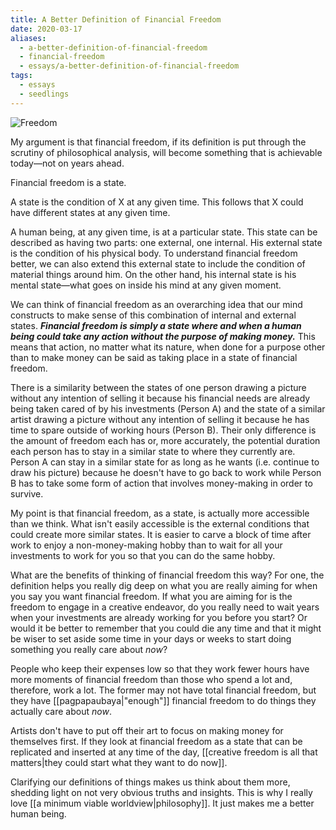 ```yaml
---
title: A Better Definition of Financial Freedom
date: 2020-03-17
aliases:
  - a-better-definition-of-financial-freedom
  - financial-freedom
  - essays/a-better-definition-of-financial-freedom
tags:
  - essays
  - seedlings
---
```

![Freedom](freedom.jpg)

My argument is that financial freedom, if its definition is put through the scrutiny of philosophical analysis, will become something that is achievable today⁠—not on years ahead.

Financial freedom is a state.

A state is the condition of X at any given time. This follows that X could have different states at any given time.

A human being, at any given time, is at a particular state. This state can be described as having two parts: one external, one internal. His external state is the condition of his physical body. To understand financial freedom better, we can also extend this external state to include the condition of material things around him. On the other hand, his internal state is his mental state⁠—what goes on inside his mind at any given moment.

We can think of financial freedom as an overarching idea that our mind constructs to make sense of this combination of internal and external states. _**Financial freedom is simply a state where and when a human being could take any action without the purpose of making money.**_ This means that action, no matter what its nature, when done for a purpose other than to make money can be said as taking place in a state of financial freedom.

There is a similarity between the states of one person drawing a picture without any intention of selling it because his financial needs are already being taken cared of by his investments (Person A) and the state of a similar artist drawing a picture without any intention of selling it because he has time to spare outside of working hours (Person B). Their only difference is the amount of freedom each has or, more accurately, the potential duration each person has to stay in a similar state to where they currently are. Person A can stay in a similar state for as long as he wants (i.e. continue to draw his picture) because he doesn't have to go back to work while Person B has to take some form of action that involves money-making in order to survive.

My point is that financial freedom, as a state, is actually more accessible than we think. What isn't easily accessible is the external conditions that could create more similar states. It is easier to carve a block of time after work to enjoy a non-money-making hobby than to wait for all your investments to work for you so that you can do the same hobby.

What are the benefits of thinking of financial freedom this way? For one, the definition helps you really dig deep on what you are really aiming for when you say you want financial freedom. If what you are aiming for is the freedom to engage in a creative endeavor, do you really need to wait years when your investments are already working for you before you start? Or would it be better to remember that you could die any time and that it might be wiser to set aside some time in your days or weeks to start doing something you really care about _now_?

People who keep their expenses low so that they work fewer hours have more moments of financial freedom than those who spend a lot and, therefore, work a lot. The former may not have total financial freedom, but they have [[pagpapaubaya|"enough"]] financial freedom to do things they actually care about _now_.

Artists don't have to put off their art to focus on making money for themselves first. If they look at financial freedom as a state that can be replicated and inserted at any time of the day, [[creative freedom is all that matters|they could start what they want to do now]].

Clarifying our definitions of things makes us think about them more, shedding light on not very obvious truths and insights. This is why I really love [[a minimum viable worldview|philosophy]]. It just makes me a better human being.
